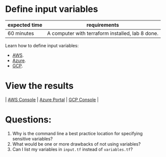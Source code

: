 # Define input variables

|expected time|requirements                                    |
|-------------|------------------------------------------------|
|60 minutes   |A computer with terraform installed, lab 8 done.|

Learn how to define input variables:

- [AWS](https://learn.hashicorp.com/tutorials/terraform/aws-variables?in=terraform/aws-get-started).
- [Azure](https://learn.hashicorp.com/tutorials/terraform/azure-variables?in=terraform/azure-get-started).
- [GCP](https://learn.hashicorp.com/tutorials/terraform/google-cloud-platform-variables?in=terraform/gcp-get-started).

# View the results

| [AWS Console](https://aws.amazon.com/console/) | [Azure Portal](https://portal.azure.com/#blade/HubsExtension/BrowseResourceGroups) | [GCP Console](https://console.cloud.google.com/) |

# Questions:

1. Why is the command line a best practice location for specifying sensitive variables?
2. What would be one or more drawbacks of not using variables?
3. Can I list my variables in `input.tf` instead of `variables.tf`?
